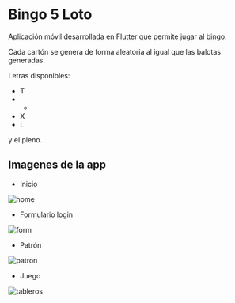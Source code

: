 # Bingo 5 Loto

Aplicación móvil desarrollada en Flutter que permite jugar al bingo.

Cada cartón se genera de forma aleatoria al igual que las balotas generadas.

Letras disponibles:

- T
- +
- X
- L

y el pleno.

## Imagenes de la app

* Inicio

![home](https://user-images.githubusercontent.com/40668021/108092474-c5999680-704a-11eb-9901-427f65f142c9.jpeg)


* Formulario login

![form](https://user-images.githubusercontent.com/40668021/108092575-dba75700-704a-11eb-87fa-25dc6f86e8fa.jpeg)


* Patrón

![patron](https://user-images.githubusercontent.com/40668021/108092650-ebbf3680-704a-11eb-9514-ed813fd1073c.jpeg)


* Juego

![tableros](https://user-images.githubusercontent.com/40668021/108093214-79028b00-704b-11eb-9243-352d02ff4d5e.jpeg)
